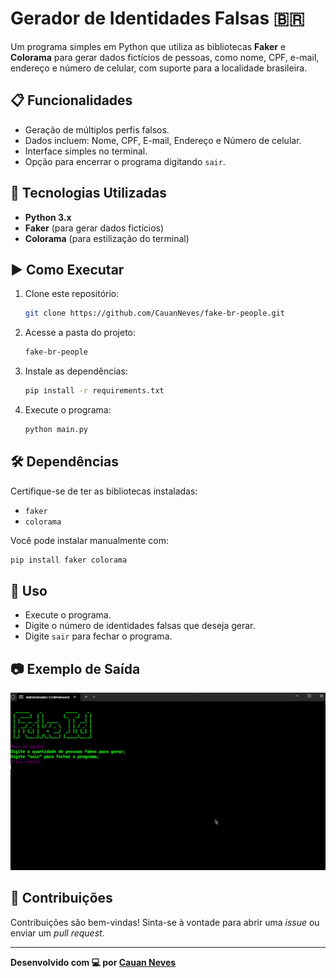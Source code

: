 # Gerador de Identidades Falsas 🇧🇷
 
 Um programa simples em Python que utiliza as bibliotecas **Faker** e **Colorama** para gerar dados fictícios de pessoas, como nome, CPF, e-mail, endereço e número de celular, com suporte para a localidade brasileira.
 
 ## 📋 Funcionalidades
 - Geração de múltiplos perfis falsos.
 - Dados incluem: Nome, CPF, E-mail, Endereço e Número de celular.
 - Interface simples no terminal.
 - Opção para encerrar o programa digitando `sair`.
 
 ## 🚀 Tecnologias Utilizadas
 - **Python 3.x**
 - **Faker** (para gerar dados fictícios)
 - **Colorama** (para estilização do terminal)
 
 ## ▶️ Como Executar
 
 1. Clone este repositório:
    ```bash
    git clone https://github.com/CauanNeves/fake-br-people.git
    ```
 
 2. Acesse a pasta do projeto:
    ```bash
    fake-br-people
    ```
 
 3. Instale as dependências:
    ```bash
    pip install -r requirements.txt
    ```
 
 4. Execute o programa:
    ```bash
    python main.py
    ```
 
 ## 🛠️ Dependências
 Certifique-se de ter as bibliotecas instaladas:
 - `faker`
 - `colorama`
 
 Você pode instalar manualmente com:
 ```bash
 pip install faker colorama
 ```
 
 ## 📝 Uso
 - Execute o programa.
 - Digite o número de identidades falsas que deseja gerar.
 - Digite `sair` para fechar o programa.
 
 ## 📷 Exemplo de Saída
![Demo](demo.gif)
 
 ## 🤝 Contribuições
 Contribuições são bem-vindas! Sinta-se à vontade para abrir uma *issue* ou enviar um *pull request*.
 
 ---
 **Desenvolvido com 💻 por [Cauan Neves](https://github.com/CauanNeves)**